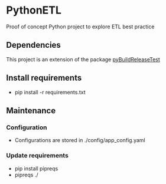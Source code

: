 # PythonETL

Proof of concept Python project to explore ETL best practice

## Dependencies
This project is an extension of the package [pyBuildReleaseTest](https://github.com/nik01010/pyBuildReleaseTest)

## Install requirements
- pip install -r requirements.txt

## Maintenance

### Configuration
- Configurations are stored in ./config/app_config.yaml

### Update requirements
- pip install pipreqs
- pipreqs ./
